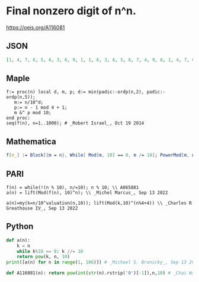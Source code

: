 # Final nonzero digit of n^n\.
https://oeis.org/A116081
## JSON
```JSON
[1, 4, 7, 6, 5, 6, 3, 6, 9, 1, 1, 6, 3, 6, 5, 6, 7, 4, 9, 6, 1, 4, 7, 6, 5, 6, 3, 6, 9, 9, 1, 6, 3, 6, 5, 6, 7, 4, 9, 6, 1, 4, 7, 6, 5, 6, 3, 6, 9, 5, 1, 6, 3, 6, 5, 6, 7, 4, 9, 6, 1, 4, 7, 6, 5, 6, 3, 6, 9, 9, 1, 6, 3, 6, 5, 6, 7, 4, 9, 6, 1, 4, 7, 6, 5, 6, 3, 6, 9, 1, 1, 6, 3, 6, 5, 6, 7, 4, 9, 1, 1, 4, 7, 6, 5]
```
## Maple
```Maple
f:= proc(n) local d, m, p; d:= min(padic:-ordp(n,2), padic:-ordp(n,5));
   m:= n/10^d;
   p:= n - 1 mod 4 + 1;
   m &^ p mod 10;
end proc:
seq(f(n), n=1..1000); # _Robert Israel_, Oct 19 2014
```
## Mathematica
```Mathematica
f[n_] := Block[{m = n}, While[ Mod[m, 10] == 0, m /= 10]; PowerMod[m, n, 10]]; Array[f, 105] (* _Robert G. Wilson v_, Mar 13 2006 and modified Oct 12 2014 *)
```
## PARI
```PARI
f(n) = while(!(n % 10), n/=10); n % 10; \\ A065881
a(n) = lift(Mod(f(n), 10)^n); \\ _Michel Marcus_, Sep 13 2022
```
```PARI
a(n)=my(k=n/10^valuation(n,10)); lift(Mod(k,10)^(n%4+4)) \\ _Charles R Greathouse IV_, Sep 13 2022
```
## Python
```Python
def a(n):
    k = n
    while k%10 == 0: k //= 10
    return pow(k, n, 10)
print([a(n) for n in range(1, 106)]) # _Michael S. Branicky_, Sep 13 2022
```
```Python
def A116081(n): return pow(int(str(n).rstrip('0')[-1]),n,10) # _Chai Wah Wu_, Dec 07 2023
```
